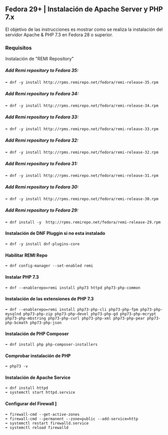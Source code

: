 ## Fedora 29+ | Instalación de Apache Server y PHP 7.x

El objetivo de las instrucciones es mostrar como se realiza la instalación del servidor Apache & PHP 7.3 en Fedora 28 o superior.

### Requisitos
Instalación de "REMI Repository"

##### Add Remi repository to Fedora 35:
```
➡ dnf -y install http://rpms.remirepo.net/fedora/remi-release-35.rpm
```

##### Add Remi repository to Fedora 34:
```
➡ dnf -y install http://rpms.remirepo.net/fedora/remi-release-34.rpm
```

##### Add Remi repository to Fedora 33:
```
➡ dnf -y install http://rpms.remirepo.net/fedora/remi-release-33.rpm
```

##### Add Remi repository to Fedora 32:
```
➡ dnf -y install http://rpms.remirepo.net/fedora/remi-release-32.rpm
```

##### Add Remi repository to Fedora 31:
```
➡ dnf -y install http://rpms.remirepo.net/fedora/remi-release-31.rpm
```

##### Add Remi repository to Fedora 30:
```
➡ dnf -y install http://rpms.remirepo.net/fedora/remi-release-30.rpm
```

##### Add Remi repository to Fedora 29:
```
➡ dnf install -y  http://rpms.remirepo.net/fedora/remi-release-29.rpm
```

#### Instalación de DNF Pluggin si no esta instalado
```
➡ dnf -y install dnf-plugins-core
```

#### Habilitar REMI Repo 
```
➡ dnf config-manager --set-enabled remi
```

#### Instalar PHP 7.3 
```
➡ dnf --enablerepo=remi install php73 httpd php73-php-common
```

#### Instalación de las extensiones de PHP 7.3 
```
➡ dnf --enablerepo=remi install php73-php-cli php73-php-fpm php73-php-mysqlnd php73-php-zip php73-php-devel php73-php-gd php73-php-mcrypt php73-php-mbstring php73-php-curl php73-php-xml php73-php-pear php73-php-bcmath php73-php-json
```

#### Instalación de PHP Composer
```
➡ dnf install php php-composer-installers
```

#### Comprobar instalación de PHP
```
➡ php73 -v
```

#### Instalación de Apache Service 
```
➡ dnf install httpd
➡ systemctl start httpd.service
```

#### Configurar del Firewall ]
```
➡ firewall-cmd --get-active-zones
➡ firewall-cmd --permanent --zone=public --add-service=http
➡ systemctl restart firewalld.service
➡ systemctl reload firewalld
```
